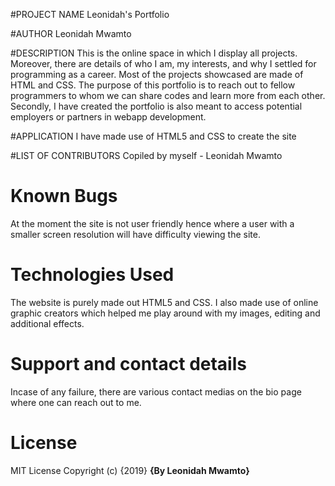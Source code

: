 #PROJECT NAME
Leonidah's Portfolio

#AUTHOR
Leonidah Mwamto

#DESCRIPTION
This is the online space in which I display all projects.
Moreover, there are details of who I am, my interests, and why I settled for programming as a career. Most of the projects showcased are made of HTML and CSS.
The purpose of this portfolio is to reach out to fellow programmers to whom we can share codes and learn more from each other.
Secondly, I have created the portfolio is also meant to access potential employers or partners in webapp development.

#APPLICATION
I have made use of HTML5 and CSS to create the site

#LIST OF CONTRIBUTORS
Copiled by myself - Leonidah Mwamto

# Known Bugs
At the moment the site is not user friendly hence where a user with a smaller screen resolution will have difficulty viewing the site.

# Technologies Used
The website is purely made out HTML5 and CSS. I also made use of online graphic creators which helped me play around with my images, editing and additional effects.

# Support and contact details
Incase of any failure, there are various contact medias on the bio page where one can reach out to me. 

# License
MIT License
Copyright (c) {2019} **{By Leonidah Mwamto}**